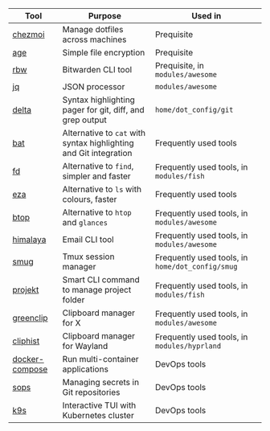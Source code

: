 | Tool                                                | Purpose                                                           | Used in                                          |
|-----------------------------------------------------|-------------------------------------------------------------------|--------------------------------------------------|
| [chezmoi](https://github.com/twpayne/chezmoi)       | Manage dotfiles across machines                                   | Prequisite                                       |
| [age](https://github.com/FiloSottile/age)           | Simple file encryption                                            | Prequisite                                       |
| [rbw](https://github.com/dynamotn/rbw)              | Bitwarden CLI tool                                                | Prequisite, in `modules/awesome`                 |
| [jq](https://github.com/stedolan/jq)                | JSON processor                                                    | `modules/awesome`                                |
| [delta](https://github.com/dandavison/delta)        | Syntax highlighting pager for git, diff, and grep output          | `home/dot_config/git`                            |
| [bat](https://github.com/sharkdp/bat)               | Alternative to `cat` with syntax highlighting and Git integration | Frequently used tools                            |
| [fd](https://github.com/sharkdp/fd)                 | Alternative to `find`, simpler and faster                         | Frequently used tools, in `modules/fish`         |
| [eza](https://github.com/eza-community/eza)         | Alternative to `ls` with colours, faster                          | Frequently used tools                            |
| [btop](https://github.com/aristocratos/btop)        | Alternative to `htop` and `glances`                               | Frequently used tools, in `modules/awesome`      |
| [himalaya](https://github.com/soywod/himalaya)      | Email CLI tool                                                    | Frequently used tools, in `modules/awesome`      |
| [smug](https://github.com/ivaaaan/smug)             | Tmux session manager                                              | Frequently used tools, in `home/dot_config/smug` |
| [projekt](https://github.com/dynamotn/projekt)      | Smart CLI command to manage project folder                        | Frequently used tools, in `modules/fish`         |
| [greenclip](https://github.com/erebe/greenclip)     | Clipboard manager for X                                           | Frequently used tools, in `modules/awesome`      |
| [cliphist](https://github.com/sentriz/cliphist)     | Clipboard manager for Wayland                                     | Frequently used tools, in `modules/hyprland`     |
| [docker-compose](https://github.com/docker/compose) | Run multi-container applications                                  | DevOps tools                                     |
| [sops](https://github.com/getsops/sops)             | Managing secrets in Git repositories                              | DevOps tools                                     |
| [k9s](https://github.com/derailed/k9s)              | Interactive TUI with Kubernetes cluster                           | DevOps tools                                     |
